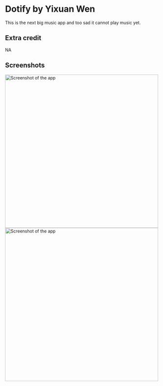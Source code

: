

# Dotify by Yixuan Wen

This is the next big music app and too sad it cannot play music yet.

## Extra credit
NA

## Screenshots
<img src="./ss1.jpg" alt="Screenshot of the app" height="500" />

<img src="./ss2.jpg" alt="Screenshot of the app" height="500" />

